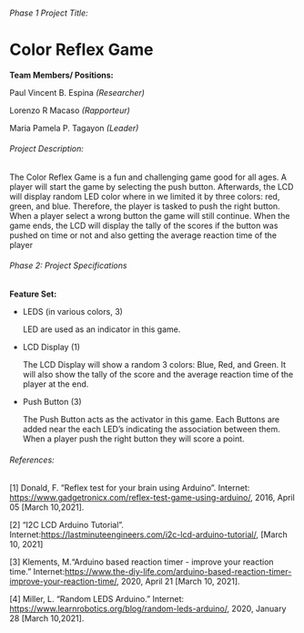 ###### Phase 1 Project Title: 

# Color Reflex Game

**Team Members/ Positions:**

Paul Vincent B. Espina _(Researcher)_

Lorenzo R Macaso _(Rapporteur)_

Maria Pamela P. Tagayon _(Leader)_


###### Project Description: 

The Color Reflex Game is a fun and challenging game good for all ages. A player will start the game by selecting the push button. Afterwards, the LCD will display
random LED color where in we limited it by three colors: red, green, and blue. Therefore, the player is tasked to push the right button. 
When a player select a wrong button the game will still continue. When the game ends, the LCD will display the tally of the scores if the button was pushed on time or not and also getting the average reaction time of the player
 

###### Phase 2: Project Specifications
 
**Feature Set:**
- LEDS (in various colors, 3)

     LED are used as an indicator in this game. 

- LCD Display (1)

     The LCD Display will show a random 3 colors: Blue, Red, and Green. It will also show the tally of the score and the average reaction time of the player at the end. 

- Push Button (3)

     The Push Button acts as the activator in this game. Each Buttons are added near the each LED’s indicating the association between them. When a player push the right button they will score a point.

###### References:

[1] Donald, F. ”Reflex test for your brain using Arduino”.  Internet: https://www.gadgetronicx.com/reflex-test-game-using-arduino/, 2016, April 05 [March 10,2021].

[2] “I2C LCD Arduino Tutorial”. Internet:https://lastminuteengineers.com/i2c-lcd-arduino-tutorial/, [March 10, 2021]

[3] Klements, M.“Arduino based reaction timer - improve your reaction time.” Internet:https://www.the-diy-life.com/arduino-based-reaction-timer-improve-your-reaction-time/, 2020, April 21 [March 10, 2021].

[4] Miller, L. “Random LEDS Arduino.” Internet: https://www.learnrobotics.org/blog/random-leds-arduino/, 2020, January 28 [March 10,2021].
